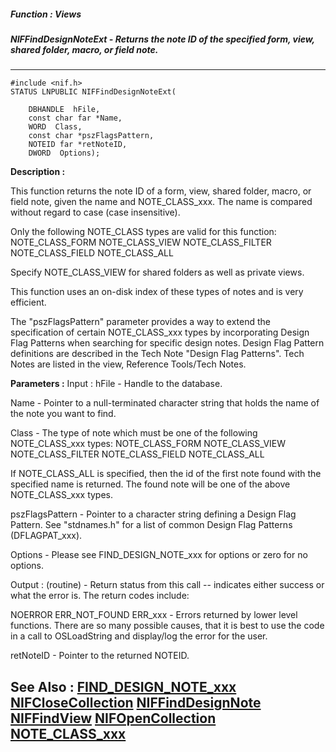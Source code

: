 ##### Function : Views
##### NIFFindDesignNoteExt - Returns the note ID of the specified form, view, shared folder, macro, or field note.
---
```
#include <nif.h>
STATUS LNPUBLIC NIFFindDesignNoteExt(

	DBHANDLE  hFile,
	const char far *Name,
	WORD  Class,
	const char *pszFlagsPattern,
	NOTEID far *retNoteID,
	DWORD  Options);
```
**Description :**

This function returns the note ID of a form, view, shared folder, macro, or 
field note, given the name and NOTE_CLASS_xxx.  The name is compared without 
regard to case (case insensitive).

Only the following NOTE_CLASS types are valid for this function:
NOTE_CLASS_FORM
NOTE_CLASS_VIEW
NOTE_CLASS_FILTER
NOTE_CLASS_FIELD
NOTE_CLASS_ALL

Specify NOTE_CLASS_VIEW for shared  folders as well as private views.


This function uses an on-disk index of these types of notes and is very 
efficient.

The "pszFlagsPattern" parameter provides a way to extend the specification of 
certain NOTE_CLASS_xxx types by incorporating Design Flag Patterns when 
searching for specific design notes.  Design Flag Pattern definitions are 
described in the Tech Note "Design Flag Patterns".  Tech Notes are listed in 
the view, Reference Tools/Tech Notes.

**Parameters :**
Input :
hFile  -  Handle to the database.

Name  -  Pointer to a null-terminated character string that holds the name of the note you want to find.

Class  -  The type of note which must be one of the following NOTE_CLASS_xxx types:
NOTE_CLASS_FORM
NOTE_CLASS_VIEW
NOTE_CLASS_FILTER
NOTE_CLASS_FIELD
NOTE_CLASS_ALL

If NOTE_CLASS_ALL is specified, then the id of the first note found with the specified name is returned.  The found note will be one of the above NOTE_CLASS_xxx types.

pszFlagsPattern  -  Pointer to a character string defining a Design Flag Pattern.  See "stdnames.h" for a list of common Design Flag Patterns (DFLAGPAT_xxx).

Options  -  Please see FIND_DESIGN_NOTE_xxx for options or zero for no options.

Output :
(routine)  -  Return status from this call -- indicates either success or what the error is. The return codes include:

NOERROR
ERR_NOT_FOUND
ERR_xxx - Errors returned by lower level functions.  There are so many possible causes, that it is best to use the code in a call to OSLoadString and display/log the error for the user.


retNoteID  -  Pointer to the returned NOTEID.


**See Also :**
[FIND_DESIGN_NOTE_xxx](/domino-c-api-docs/reference/Symb/FIND_DESIGN_NOTE_xxx)
[NIFCloseCollection](/domino-c-api-docs/reference/Func/NIFCloseCollection)
[NIFFindDesignNote](/domino-c-api-docs/reference/Func/NIFFindDesignNote)
[NIFFindView](/domino-c-api-docs/reference/Func/NIFFindView)
[NIFOpenCollection](/domino-c-api-docs/reference/Func/NIFOpenCollection)
[NOTE_CLASS_xxx](/domino-c-api-docs/reference/Symb/NOTE_CLASS_xxx)
---
